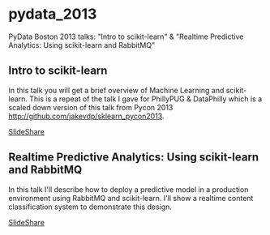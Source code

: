 pydata_2013
===========

PyData Boston 2013 talks: "Intro to scikit-learn" &amp; "Realtime Predictive Analytics: Using scikit-learn and RabbitMQ"

Intro to scikit-learn
---------------------
In this talk you will get a brief overview of Machine Learning and scikit-learn. This is a repeat of the talk I gave for PhillyPUG & DataPhilly which is a scaled down version of this talk from Pycon 2013 http://github.com/jakevdp/sklearn_pycon2013.

[SlideShare](http://www.slideshare.net/aweberinc/intro-to-scikit-learn-pydata-boston-2013)

Realtime Predictive Analytics: Using scikit-learn and RabbitMQ
--------------------------------------------------------------
In this talk I'll describe how to deploy a predictive model in a production environment using RabbitMQ and scikit-learn. I'll show a realtime content classification system to demonstrate this design.

[SlideShare](http://www.slideshare.net/aweberinc/realtime-predictive-analytics-pydata-boston-2013)
